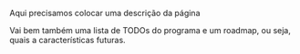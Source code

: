 Aqui precisamos colocar uma descrição da página

Vai bem também uma lista de TODOs do programa e um roadmap, ou seja, quais a características futuras.
